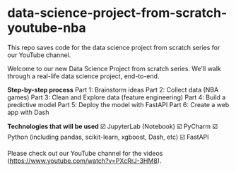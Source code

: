 # data-science-project-from-scratch-youtube-nba
This repo saves code for the data science project from scratch series for our YouTube channel.

Welcome to our new Data Science Project from scratch series. We'll walk through a real-life data science project, end-to-end. 

**Step-by-step process**
Part 1: Brainstorm ideas 
Part 2: Collect data (NBA games) 
Part 3: Clean and Explore data (feature engineering) 
Part 4: Build a predictive model 
Part 5: Deploy the model with FastAPI
Part 6: Create a web app with Dash

**Technologies that will be used**
☑️ JupyterLab (Notebook)
☑️ PyCharm
☑️ Python (including pandas, scikit-learn, xgboost, Dash, etc)
☑️ FastAPI

Please check out our YouTube channel for the videos (https://www.youtube.com/watch?v=PXcRrJ-3HM8).
